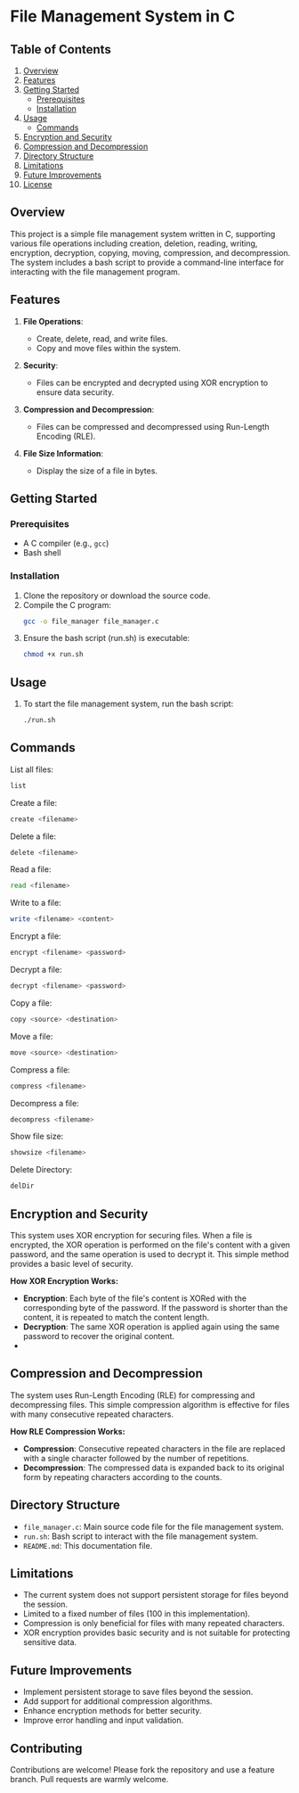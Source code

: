 # File Management System in C

## Table of Contents

1. [Overview](#overview)
2. [Features](#features)
3. [Getting Started](#getting-started)
   - [Prerequisites](#prerequisites)
   - [Installation](#installation)
4. [Usage](#usage)
   - [Commands](#commands)
5. [Encryption and Security](#encryption-and-security)
6. [Compression and Decompression](#compression-and-decompression)
7. [Directory Structure](#directory-structure)
8. [Limitations](#limitations)
9. [Future Improvements](#future-improvements)
10. [License](#license)

## Overview

This project is a simple file management system written in C, supporting various file operations including creation, deletion, reading, writing, encryption, decryption, copying, moving, compression, and decompression. The system includes a bash script to provide a command-line interface for interacting with the file management program.

## Features

1. **File Operations**: 
   - Create, delete, read, and write files.
   - Copy and move files within the system.

2. **Security**: 
   - Files can be encrypted and decrypted using XOR encryption to ensure data security.

3. **Compression and Decompression**: 
   - Files can be compressed and decompressed using Run-Length Encoding (RLE).

4. **File Size Information**: 
   - Display the size of a file in bytes.

## Getting Started

### Prerequisites

- A C compiler (e.g., `gcc`)
- Bash shell

### Installation

1. Clone the repository or download the source code.
2. Compile the C program:
   ```bash
   gcc -o file_manager file_manager.c
3. Ensure the bash script (run.sh) is executable:
   ```bash
   chmod +x run.sh
## Usage

1. To start the file management system, run the bash script: 
   ```bash
   ./run.sh
   
## Commands

List all files:
   ```bash
   list
   ```
Create a file:
   ```bash
   create <filename>
   ```
Delete a file:
   ```bash
   delete <filename>
   ```
Read a file:
   ```bash
   read <filename>
   ```
Write to a file:
   ```bash
   write <filename> <content>
   ```
Encrypt a file:
   ```bash
   encrypt <filename> <password>
   ```
Decrypt a file:
   ```bash
   decrypt <filename> <password>
   ```
Copy a file:
   ```bash
   copy <source> <destination>
   ```
Move a file:
   ```bash
   move <source> <destination>
   ```
Compress a file:
   ```bash
   compress <filename>
   ```
Decompress a file:
   ```bash
   decompress <filename>
   ```
Show file size:
   ```bash
   showsize <filename>
   ```
Delete Directory:
   ```bash
   delDir
   ```

## Encryption and Security

This system uses XOR encryption for securing files. When a file is encrypted, the XOR operation is performed on the file's content with a given password, and the same operation is used to decrypt it. This simple method provides a basic level of security.

**How XOR Encryption Works:**

- **Encryption**: Each byte of the file's content is XORed with the corresponding byte of the password. If the password is shorter than the content, it is repeated to match the content length.
- **Decryption**: The same XOR operation is applied again using the same password to recover the original content.
- 
## Compression and Decompression

The system uses Run-Length Encoding (RLE) for compressing and decompressing files. This simple compression algorithm is effective for files with many consecutive repeated characters.

**How RLE Compression Works:**

- **Compression**: Consecutive repeated characters in the file are replaced with a single character followed by the number of repetitions.
- **Decompression**: The compressed data is expanded back to its original form by repeating characters according to the counts.

## Directory Structure

- `file_manager.c`: Main source code file for the file management system.
- `run.sh`: Bash script to interact with the file management system.
- `README.md`: This documentation file.

## Limitations

- The current system does not support persistent storage for files beyond the session.
- Limited to a fixed number of files (100 in this implementation).
- Compression is only beneficial for files with many repeated characters.
- XOR encryption provides basic security and is not suitable for protecting sensitive data.

## Future Improvements

- Implement persistent storage to save files beyond the session.
- Add support for additional compression algorithms.
- Enhance encryption methods for better security.
- Improve error handling and input validation.

## Contributing
Contributions are welcome! Please fork the repository and use a feature branch. Pull requests are warmly welcome.
